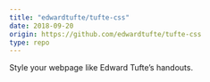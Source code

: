 ```yaml
---
title: "edwardtufte/tufte-css"
date: 2018-09-20
origin: https://github.com/edwardtufte/tufte-css
type: repo
---
```


Style your webpage like Edward Tufte’s handouts.